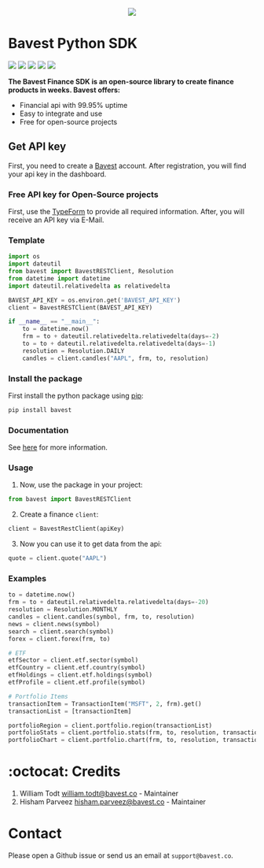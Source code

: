 <p align="center">
  <img  src="https://www.bavest.co/images/api-home.png">
</p>

# Bavest Python SDK

<img wsymbolth=300 src="https://img.shields.io/badge/license-MIT-brightgreen" > <img wsymbolth=300 src="https://img.shields.io/badge/tests-passing-brightgreen" > <img src="https://img.shields.io/github/issues/Bavest/python-sdk"> <img src="https://img.shields.io/pypi/pyversions/bavest"> <img src="https://img.shields.io/pypi/wheel/bavest">

**The Bavest Finance SDK is an open-source library to create finance products in weeks. Bavest offers:**

* Financial api with 99.95% uptime
* Easy to integrate and use
* Free for open-source projects

## Get API key

First, you need to create a [Bavest](https://www.dashboard.bavest.com) account.
After registration, you will find your api key in the dashboard.

### Free API key for Open-Source projects

First, use the [TypeForm](https://e0nemwrtihz.typeform.com/to/xT8KfS0I) to provide all required information.
After, you will receive an API key via E-Mail.

### Template
````python
import os
import dateutil
from bavest import BavestRESTClient, Resolution
from datetime import datetime
import dateutil.relativedelta as relativedelta

BAVEST_API_KEY = os.environ.get('BAVEST_API_KEY')
client = BavestRESTClient(BAVEST_API_KEY)

if __name__ == "__main__":
    to = datetime.now()
    frm = to + dateutil.relativedelta.relativedelta(days=-2)
    to = to + dateutil.relativedelta.relativedelta(days=-1)
    resolution = Resolution.DAILY
    candles = client.candles("AAPL", frm, to, resolution)
````

### Install the package

First install the python package using [pip](https://pypi.org/project/bavest):

 ```python 
pip install bavest 
 ```
 
 
### Documentation
See [here](https://docs.bavest.co/) for more information. 

### Usage

1. Now, use the package in your project:

 ```python 
from bavest import BavestRESTClient
 ```

2. Create a finance `client`:

 ```python
client = BavestRestClient(apiKey)
  ```

3. Now you can use it to get data from the api:

```python
quote = client.quote("AAPL")
```

### Examples

```python
to = datetime.now()
frm = to + dateutil.relativedelta.relativedelta(days=-20)
resolution = Resolution.MONTHLY
candles = client.candles(symbol, frm, to, resolution)
news = client.news(symbol)
search = client.search(symbol)
forex = client.forex(frm, to)

# ETF
etfSector = client.etf.sector(symbol)
etfCountry = client.etf.country(symbol)
etfHoldings = client.etf.holdings(symbol)
etfProfile = client.etf.profile(symbol)

# Portfolio Items
transactionItem = TransactionItem("MSFT", 2, frm).get()
transactionList = [transactionItem]

portfolioRegion = client.portfolio.region(transactionList)
portfolioStats = client.portfolio.stats(frm, to, resolution, transactionList, "USD")
portfolioChart = client.portfolio.chart(frm, to, resolution, transactionList)
 ```
 
# :octocat: Credits
1. William Todt <william.todt@bavest.co> - Maintainer
2. Hisham Parveez <hisham.parveez@bavest.co> - Maintainer

# Contact
Please open a Github issue or send us an email at `support@bavest.co`.
 
 
